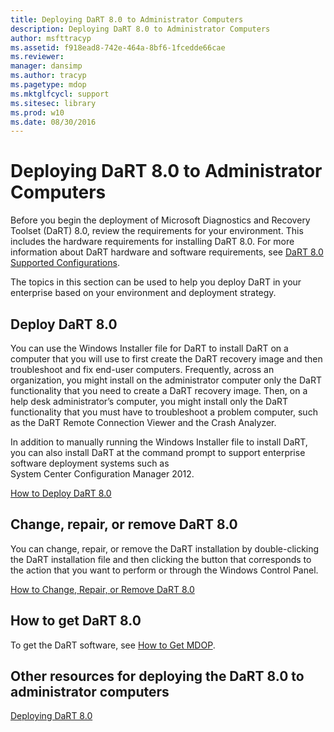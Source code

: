 ```yaml
---
title: Deploying DaRT 8.0 to Administrator Computers
description: Deploying DaRT 8.0 to Administrator Computers
author: msfttracyp
ms.assetid: f918ead8-742e-464a-8bf6-1fcedde66cae
ms.reviewer: 
manager: dansimp
ms.author: tracyp
ms.pagetype: mdop
ms.mktglfcycl: support
ms.sitesec: library
ms.prod: w10
ms.date: 08/30/2016
---
```



# Deploying DaRT 8.0 to Administrator Computers


Before you begin the deployment of Microsoft Diagnostics and Recovery Toolset (DaRT) 8.0, review the requirements for your environment. This includes the hardware requirements for installing DaRT 8.0. For more information about DaRT hardware and software requirements, see [DaRT 8.0 Supported Configurations](dart-80-supported-configurations-dart-8.md).

The topics in this section can be used to help you deploy DaRT in your enterprise based on your environment and deployment strategy.

## Deploy DaRT 8.0


You can use the Windows Installer file for DaRT to install DaRT on a computer that you will use to first create the DaRT recovery image and then troubleshoot and fix end-user computers. Frequently, across an organization, you might install on the administrator computer only the DaRT functionality that you need to create a DaRT recovery image. Then, on a help desk administrator’s computer, you might install only the DaRT functionality that you must have to troubleshoot a problem computer, such as the DaRT Remote Connection Viewer and the Crash Analyzer.

In addition to manually running the Windows Installer file to install DaRT, you can also install DaRT at the command prompt to support enterprise software deployment systems such as System Center Configuration Manager 2012.

[How to Deploy DaRT 8.0](how-to-deploy-dart-80-dart-8.md)

## Change, repair, or remove DaRT 8.0


You can change, repair, or remove the DaRT installation by double-clicking the DaRT installation file and then clicking the button that corresponds to the action that you want to perform or through the Windows Control Panel.

[How to Change, Repair, or Remove DaRT 8.0](how-to-change-repair-or-remove-dart-80-dart-8.md)

## How to get DaRT 8.0


To get the DaRT software, see [How to Get MDOP](https://go.microsoft.com/fwlink/?LinkId=322049).

## Other resources for deploying the DaRT 8.0 to administrator computers


[Deploying DaRT 8.0](deploying-dart-80-dart-8.md)

 

 





